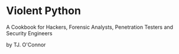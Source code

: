 # Violent Python
A Cookbook for Hackers,
Forensic Analysts,
Penetration Testers and
Security Engineers

by TJ. O'Connor

